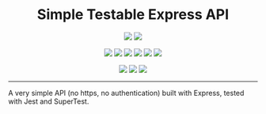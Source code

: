 <h1 align="center">Simple Testable Express API</h1>

<p align="center">
  <a href="https://standardjs.com"><img src="https://img.shields.io/badge/code_style-standard-brightgreen.svg"></a>
  <a href="https://github.com/JCPedroza/simple-testable-express-api/blob/master/LICENSE"><img src="https://img.shields.io/github/license/jcpedroza/simple-testable-express-api"></a>
</p>

<p align="center">
  <img src="https://img.shields.io/github/contributors/JCPedroza/simple-testable-express-api">
  <img src="https://img.shields.io/github/commit-activity/m/JCPedroza/simple-testable-express-api">
  <img src="https://img.shields.io/github/issues-raw/JCPedroza/simple-testable-express-api">
  <img src="https://img.shields.io/github/issues-closed-raw/JCPedroza/simple-testable-express-api">
  <img src="https://img.shields.io/github/issues-pr-raw/JCPedroza/simple-testable-express-api">
  <img src="https://img.shields.io/github/issues-pr-closed-raw/JCPedroza/simple-testable-express-api">
</p>

<p align="center">
  <img src="https://img.shields.io/tokei/lines/github/jcpedroza/simple-testable-express-api">
  <img src="https://img.shields.io/github/languages/code-size/jcpedroza/simple-testable-express-api">
  <img src="https://img.shields.io/github/repo-size/jcpedroza/simple-testable-express-api">
</p>

<hr>

<p>A very simple API (no https, no authentication) built with Express, tested with Jest and SuperTest.</p>

